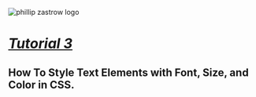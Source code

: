 ![phillip zastrow logo](https://pbs.twimg.com/profile_images/1452633114044403715/d3liT5vd_400x400.jpg)
# [*Tutorial 3*](https://www.digitalocean.com/community/tutorials/how-to-style-text-elements-with-font-size-and-color-in-css) 
## How To Style Text Elements with Font, Size, and Color in CSS.